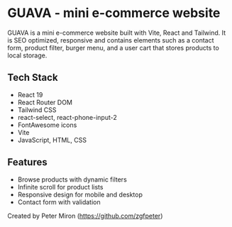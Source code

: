 # GUAVA - mini e-commerce website

GUAVA is a mini e-commerce website built with Vite, React and Tailwind.
It is SEO optimized, responsive and contains elements such as a contact form, product filter, burger menu, and a user cart that stores products to local storage.

## Tech Stack
- React 19
- React Router DOM
- Tailwind CSS
- react-select, react-phone-input-2
- FontAwesome icons
- Vite
- JavaScript, HTML, CSS


## Features
- Browse products with dynamic filters
- Infinite scroll for product lists
- Responsive design for mobile and desktop
- Contact form with validation



Created by Peter Miron (https://github.com/zgfpeter)
